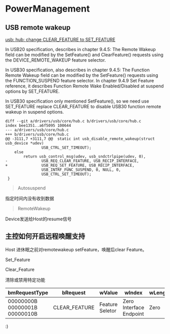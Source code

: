 PowerManagement
======


USB remote wakeup
------

[usb: hub: change CLEAR_FEATURE to SET_FEATURE](https://patchwork.kernel.org/project/linux-mediatek/patch/1471577846-15816-1-git-send-email-yonglong.wu@mediatek.com/)

In USB20 specification, describes in chapter 9.4.5: The Remote Wakeup
field can be modified by the SetFeature() and ClearFeature() requests
using the DEVICE_REMOTE_WAKEUP feature selector.

In USB30 specification, also describes in chapter 9.4.5: The Function
Remote Wakeup field can be modified by the SetFeature() requests
using the FUNCTION_SUSPEND feature selector. In chapter 9.4.9 Set
Feature reference, it describes Function Remote Wake Enabled/Disabled
at suspend options by SET_FEATURE.

In USB30 specification only mentioned SetFeature(), so we need use
SET_FEATURE replace CLEAR_FEATURE to disable USB30 function remote
wakeup in suspend options.


	diff --git a/drivers/usb/core/hub.c b/drivers/usb/core/hub.c
	index bee1351..a6f5095 100644
	--- a/drivers/usb/core/hub.c
	+++ b/drivers/usb/core/hub.c
	@@ -3111,7 +3111,7 @@  static int usb_disable_remote_wakeup(struct usb_device *udev)
					USB_CTRL_SET_TIMEOUT);
		else
			return usb_control_msg(udev, usb_sndctrlpipe(udev, 0),
	-				USB_REQ_CLEAR_FEATURE, USB_RECIP_INTERFACE,
	+				USB_REQ_SET_FEATURE, USB_RECIP_INTERFACE,
					USB_INTRF_FUNC_SUSPEND,	0, NULL, 0,
					USB_CTRL_SET_TIMEOUT);
	 }



> Autosuspend

指定时间内没有收到数据

> RemoteWakeup

Device发送给Host的resume信号

主控如何开启远程唤醒支持
-------

Host 进休眠之前对remotewakeup setFeature，唤醒后clear Feature。

Set_Feature
	
Clear_Feature
	
清除或禁用特定功能

| bmRequestType | bRequest | wValue | wIndex | wLength | Data |
| ---- |     ---- | ---- | ---- | ---- | ---- |
| 00000000B <br>   00000001B <br> 00000010B | CLEAR_FEATURE | Feature <br> Seletor | Zero <br> Interface <br> Endpoint | Zero | None |









:)
